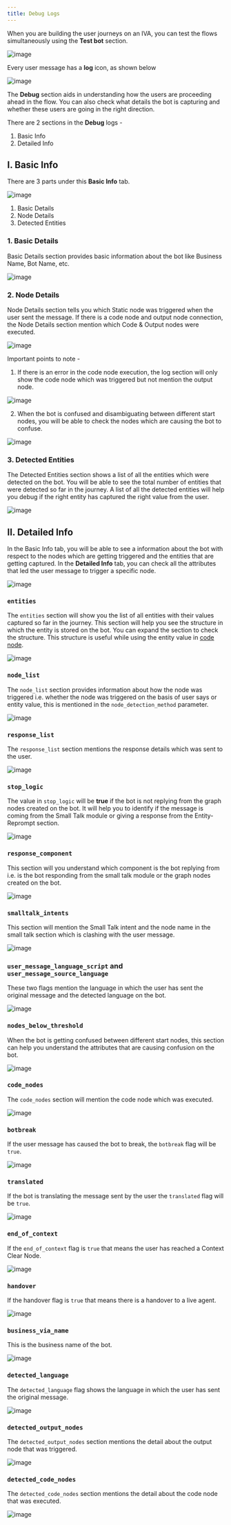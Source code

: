 ```yaml
---
title: Debug Logs
---
```

 
When you are building the user journeys on an IVA, you can test the flows simultaneously using the **Test bot** section.
 
![image](https://user-images.githubusercontent.com/75118325/122736318-86e84700-d29d-11eb-8419-1b58aa337740.png)
 
Every user message has a **log** icon, as shown below
 
![image](https://user-images.githubusercontent.com/75118325/122736955-2f96a680-d29e-11eb-8240-5d34ce0a4fb8.png)
 
The **Debug** section aids in understanding how the users are proceeding ahead in the flow. You can also check what details the bot is capturing and whether these users are going in the right direction.
 
There are 2 sections in the **Debug** logs - 
1. Basic Info
2. Detailed Info
 
## I. Basic Info
 
There are 3 parts under this **Basic Info** tab.
 
![image](https://user-images.githubusercontent.com/75118325/122738407-94063580-d29f-11eb-925d-d2e0801fe509.png)

1. Basic Details
2. Node Details
3. Detected Entities
 
### 1. Basic Details
 
Basic Details section provides basic information about the bot like Business Name, Bot Name, etc.
 
![image](https://user-images.githubusercontent.com/75118325/122740004-2f4bda80-d2a1-11eb-9195-3fac924c02a1.png)
 
### 2. Node Details
 
Node Details section tells you which Static node was triggered when the user sent the message. If there is a code node and output node connection, the Node Details section mention which Code & Output nodes were executed.
 
![image](https://user-images.githubusercontent.com/75118325/122740417-910c4480-d2a1-11eb-9b4b-9db5a15a6017.png)

Important points to note -

1. If there is an error in the code node execution, the log section will only show the code node which was triggered but not mention the output node.
 
![image](https://user-images.githubusercontent.com/75118325/122740908-1132aa00-d2a2-11eb-85c2-1c0116c1e9a2.png)
 
2. When the bot is confused and disambiguating between different start nodes, you will be able to check the nodes which are causing the bot to confuse.
 
![image](https://user-images.githubusercontent.com/75118325/122741199-5951cc80-d2a2-11eb-9c03-dcd285bc8462.png)
 
### 3. Detected Entities
 
The Detected Entities section shows a list of all the entities which were detected on the bot. You will be able to see the total number of entities that were detected so far in the journey. A list of all the detected entities will help you debug if the right entity has captured the right value from the user.
 
![image](https://user-images.githubusercontent.com/75118325/122741550-b188ce80-d2a2-11eb-8c8c-9d7ded31b778.png)
 
## II. Detailed Info
 
In the Basic Info tab, you will be able to see a information about the bot with respect to the nodes which are getting triggered and the entities that are getting captured. In the **Detailed Info** tab, you can check all the attributes that led the user message to trigger a specific node.
 
![image](https://user-images.githubusercontent.com/75118325/122742231-5c00f180-d2a3-11eb-8f63-f68436e83626.png)
 
### `entities`
 
The `entities` section will show you the list of all entities with their values captured so far in the journey. This section will help you see the structure in which the entity is stored on the bot. You can expand the section to check the structure. This structure is useful while using the entity value in [code node](https://docs.haptik.ai/bot-builder/integrations/integrating-custom-code#using-entities-on-code-editor).
 
![image](https://user-images.githubusercontent.com/75118325/122742849-024cf700-d2a4-11eb-94a1-92a9f14432fb.png)
 
### `node_list`
 
The `node_list` section provides information about how the node was triggered i.e. whether the node was triggered on the basis of user says or entity value, this is mentioned in the `node_detection_method` parameter.
 
![image](https://user-images.githubusercontent.com/75118325/122743034-388a7680-d2a4-11eb-99f8-0d45bd8fcc7c.png)
 
### `response_list`
 
The `response_list` section mentions the response details which was sent to the user.
 
![image](https://user-images.githubusercontent.com/75118325/122743752-e9911100-d2a4-11eb-9786-4471d6b9229e.png)
 
### `stop_logic`
 
The value in `stop_logic` will be **true** if the bot is not replying from the graph nodes created on the bot. It will help you to identify if the message is coming from the Small Talk module or giving a response from the Entity-Reprompt section. 

![image](https://user-images.githubusercontent.com/75118325/122749162-9e79fc80-d2aa-11eb-8977-7fb31cebc75a.png)

### `response_component`
 
This section will you understand which component is the bot replying from i.e. is the bot responding from the small talk module or the graph nodes created on the bot.
 
![image](https://user-images.githubusercontent.com/75118325/122749097-8efab380-d2aa-11eb-804d-460bc36aaa27.png)
 
### `smalltalk_intents`
 
This section will mention the Small Talk intent and the node name in the small talk section which is clashing with the user message.

![image](https://user-images.githubusercontent.com/75118325/122749013-77232f80-d2aa-11eb-95a5-2ef82580088f.png)
 
### `user_message_language_script` and `user_message_source_language`
 
These two flags mention the language in which the user has sent the original message and the detected language on the bot.

![image](https://user-images.githubusercontent.com/75118325/122748960-6672b980-d2aa-11eb-87e8-2ec54b55cca3.png)

### `nodes_below_threshold`
 
When the bot is getting confused between different start nodes, this section can help you understand the attributes that are causing confusion on the bot.

![image](https://user-images.githubusercontent.com/75118325/122748929-5ce95180-d2aa-11eb-8f89-e4f78df9b0ee.png)
 
### `code_nodes`
 
The `code_nodes` section will mention the code node which was executed.

![image](https://user-images.githubusercontent.com/75118325/122748898-54911680-d2aa-11eb-9dad-fbd0fa3aa0a1.png)

### `botbreak`
 
If the user message has caused the bot to break, the `botbreak` flag will be `true`.

![image](https://user-images.githubusercontent.com/75118325/122748854-493deb00-d2aa-11eb-99a7-334f55aaad37.png)
 
### `translated`
 
If the bot is translating the message sent by the user the `translated` flag will be `true`.

![image](https://user-images.githubusercontent.com/75118325/122748830-43e0a080-d2aa-11eb-89ca-9d3f911ac331.png)

### `end_of_context`
 
If the `end_of_context` flag is `true` that means the user has reached a Context Clear Node.

![image](https://user-images.githubusercontent.com/75118325/122748787-375c4800-d2aa-11eb-83e2-88e93b08ffa9.png)

### `handover`
 
If the handover flag is `true` that means there is a handover to a live agent. 

![image](https://user-images.githubusercontent.com/75118325/122748761-31666700-d2aa-11eb-92b2-f5521461711a.png)
 
### `business_via_name`
 
This is the business name of the bot.

![image](https://user-images.githubusercontent.com/75118325/122748701-24e20e80-d2aa-11eb-9807-063048a2b0d3.png)

### `detected_language`
 
The `detected_language` flag shows the language in which the user has sent the original message.

![image](https://user-images.githubusercontent.com/75118325/122748684-1eec2d80-d2aa-11eb-95dc-50abbbc4dec8.png)

### `detected_output_nodes`
 
The `detected_output_nodes` section mentions the detail about the output node that was triggered.

![image](https://user-images.githubusercontent.com/75118325/122748662-18f64c80-d2aa-11eb-8d4d-c6514c7b3145.png)

### `detected_code_nodes`
 
The `detected_code_nodes` section mentions the detail about the code node that was executed.

![image](https://user-images.githubusercontent.com/75118325/122748624-0bd95d80-d2aa-11eb-93d1-c832210ce44e.png)
